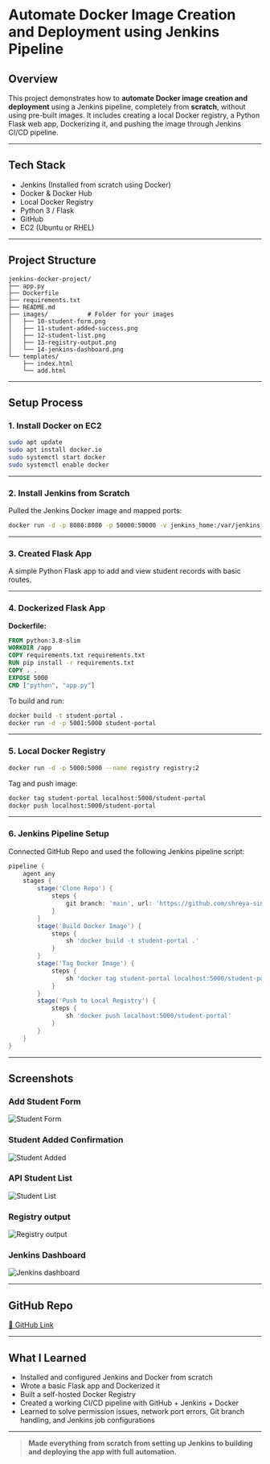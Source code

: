 
#  Automate Docker Image Creation and Deployment using Jenkins Pipeline

##  Overview
This project demonstrates how to **automate Docker image creation and deployment** using a Jenkins pipeline, completely from **scratch**, without using pre-built images. It includes creating a local Docker registry, a Python Flask web app, Dockerizing it, and pushing the image through Jenkins CI/CD pipeline.

---

##  Tech Stack
- Jenkins (Installed from scratch using Docker)
- Docker & Docker Hub
- Local Docker Registry
- Python 3 / Flask
- GitHub
- EC2 (Ubuntu or RHEL)

---

##  Project Structure

```
jenkins-docker-project/
├── app.py
├── Dockerfile
├── requirements.txt
├── README.md
├── images/           # Folder for your images
│   ├── 10-student-form.png
│   ├── 11-student-added-success.png
│   ├── 12-student-list.png
│   ├── 13-registry-output.png
│   └── 14-jenkins-dashboard.png
└── templates/
    ├── index.html
    └── add.html

```

---

##  Setup Process

### 1.  Install Docker on EC2
```bash
sudo apt update
sudo apt install docker.io
sudo systemctl start docker
sudo systemctl enable docker
```

---

### 2.  Install Jenkins from Scratch
Pulled the Jenkins Docker image and mapped ports:
```bash
docker run -d -p 8080:8080 -p 50000:50000 -v jenkins_home:/var/jenkins_home jenkins/jenkins
```

---

### 3.  Created Flask App

A simple Python Flask app to add and view student records with basic routes.

---

### 4.  Dockerized Flask App

**Dockerfile:**
```Dockerfile
FROM python:3.8-slim
WORKDIR /app
COPY requirements.txt requirements.txt
RUN pip install -r requirements.txt
COPY . .
EXPOSE 5000
CMD ["python", "app.py"]
```

To build and run:
```bash
docker build -t student-portal .
docker run -d -p 5001:5000 student-portal
```

---

### 5.  Local Docker Registry
```bash
docker run -d -p 5000:5000 --name registry registry:2
```

Tag and push image:
```bash
docker tag student-portal localhost:5000/student-portal
docker push localhost:5000/student-portal
```

---

### 6.  Jenkins Pipeline Setup

Connected GitHub Repo and used the following Jenkins pipeline script:

```groovy
pipeline {
    agent any
    stages {
        stage('Clone Repo') {
            steps {
                git branch: 'main', url: 'https://github.com/shreya-singh27/Docker-pipeline-automation.git'
            }
        }
        stage('Build Docker Image') {
            steps {
                sh 'docker build -t student-portal .'
            }
        }
        stage('Tag Docker Image') {
            steps {
                sh 'docker tag student-portal localhost:5000/student-portal'
            }
        }
        stage('Push to Local Registry') {
            steps {
                sh 'docker push localhost:5000/student-portal'
            }
        }
    }
}
```

---

##  Screenshots

### Add Student Form
![Student Form](images/10-student-form.png)

### Student Added Confirmation
![Student Added](images/11-student-added-success.png)

### API Student List
![Student List](images/12-student-list.png)

### Registry output
![Registry output](images/13-registry-output.png)

### Jenkins Dashboard
![Jenkins dashboard](images/14-jenkins-dashboard.png)

---

##  GitHub Repo
[🔗 GitHub Link](https://github.com/shreya-singh27/Docker-pipeline-automation)

---

##  What I Learned

- Installed and configured Jenkins and Docker from scratch
- Wrote a basic Flask app and Dockerized it
- Built a self-hosted Docker Registry
- Created a working CI/CD pipeline with GitHub + Jenkins + Docker
- Learned to solve permission issues, network port errors, Git branch handling, and Jenkins job configurations

---

> **Made everything from scratch from setting up Jenkins to building and deploying the app with full automation.** 

